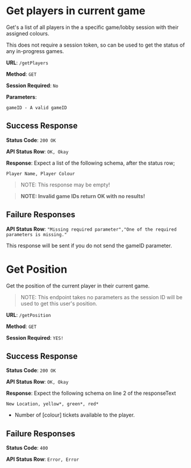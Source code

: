 # Get players in current game

Get's a list of all players in the a specific game/lobby session with their assigned colours. 

This does not require a session token, so can be used to get the status of any in-progress games.

**URL**: `/getPlayers`

**Method**: `GET`

**Session Required**: `No`

**Parameters**:

```
gameID - A valid gameID
```


## Success Response
**Status Code**: `200 OK`

**API Status Row**: `OK, Okay`

**Response**: Expect a list of the following schema, after the status row;

`Player Name, Player Colour`

> NOTE: This response may be empty!

> **NOTE: Invalid game IDs return OK with no results!**

## Failure Responses

**API Status Row**: `"Missing required parameter","One of the required parameters is missing."`

This response will be sent if you do not send the gameID parameter.

# Get Position

Get the position of the current player in their current game.

> NOTE: This endpoint takes no parameters as the session ID will be used to get this user's position.

**URL**: `/getPosition`

**Method**: `GET`

**Session Required**: `YES!`

## Success Response
**Status Code**: `200 OK`

**API Status Row**: `OK, Okay`

**Response**: Expect the following schema on line 2 of the responseText

```
New Location, yellow*, green*, red*
```

* Number of [colour] tickets available to the player.

## Failure Responses
**Status Code**: `400`

**API Status Row**: `Error, Error`
